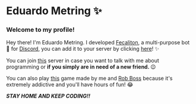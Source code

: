 <h1>Eduardo Metring ✨</h1>

<h3>Welcome to my profile!</h3>

<p>Hey there! I'm Eduardo Metring. I developed <a href="https://discord.com/oauth2/authorize?client_id=710530907370684526&scope=bot&permissions=1878523209">Fecaliton</a>, a multi-purpose bot 🤖 for <a href="https://discord.com">Discord</a>, you can add it to your server by clicking <a href="https://discord.com/oauth2/authorize?client_id=710530907370684526&scope=bot&permissions=1878523209">here</a>! ✨</p>
<p>You can join <a href="https://discord.com/invite/exCv2tX">this</a> server in case you want to talk with me about programming or <b>if you simply are in need of a new friend.
</b> 😉</p>
<p>You can also play <a href="https://happyfactory.glitch.me">this</a> game made by me and <a href="https://github.com/Rob-Boss01">Rob Boss</a> because it's extremely addictive and you'll have hours of fun! 😂</p>
<p><b><i>STAY HOME AND KEEP CODING!!</i></b></p>
